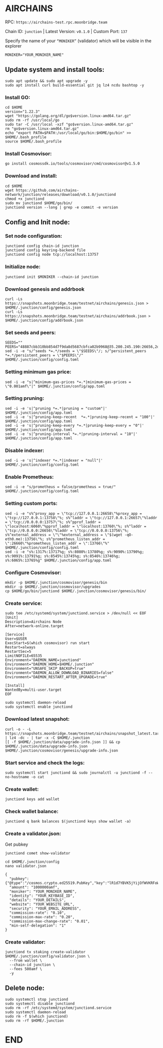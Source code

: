 # AIRCHAINS

RPC: `https://airchains-test.rpc.moonbridge.team`

Chain ID: `junction` | Latest Version: `v0.1.0` | Custom Port: `137`

Specify the name of your `“MONIKER”` (validator) which will be visible in the explorer
```
MONIKER="YOUR_MONIKER_NAME"
```
## Update system and install tools:
```
sudo apt update && sudo apt upgrade -y
sudo apt install curl build-essential git jq lz4 ncdu bashtop -y
```
### Install GO:
```
cd $HOME
version="1.22.3"
wget "https://golang.org/dl/go$version.linux-amd64.tar.gz"
sudo rm -rf /usr/local/go
sudo tar -C /usr/local -xzf "go$version.linux-amd64.tar.gz"
rm "go$version.linux-amd64.tar.gz"
echo "export PATH=$PATH:/usr/local/go/bin:$HOME/go/bin" >> $HOME/.bash_profile
source $HOME/.bash_profile
```

### Install Cosmovisor:
```
go install cosmossdk.io/tools/cosmovisor/cmd/cosmovisor@v1.5.0
```

### Download and install:
```
cd $HOME
wget https://github.com/airchains-network/junction/releases/download/v0.1.0/junctiond
chmod +x junctiond
sudo mv junctiond $HOME/go/bin/
junctiond version --long | grep -e commit -e version
```
## Config and Init node:

### Set node configuration:
```
junctiond config chain-id junction
junctiond config keyring-backend file
junctiond config node tcp://localhost:13757
```
### Initialize node:
```
junctiond init $MONIKER --chain-id junction
```
### Download genesis and addrbook
```
curl -Ls https://snapshots.moonbridge.team/testnet/airchains/genesis.json > $HOME/.junction/config/genesis.json
curl -Ls https://snapshots.moonbridge.team/testnet/airchains/addrbook.json > $HOME/.junction/config/addrbook.json
```
### Set seeds and peers:
```
SEEDS=""
PEERS="48887cbb310bb854d7f9da8d5687cbfca02b9968@35.200.245.190:26656,2d1ea4833843cc1433e3c44e69e297f357d2d8bd@5.78.118.106:26656,de2e7251667dee5de5eed98e54a58749fadd23d8@34.22.237.85:26656,1918bd71bc764c71456d10483f754884223959a5@35.240.206.208:26656,ddd9aade8e12d72cc874263c8b854e579903d21c@178.18.240.65:26656,eb62523dfa0f9bd66a9b0c281382702c185ce1ee@38.242.145.138:26656,0305205b9c2c76557381ed71ac23244558a51099@162.55.65.162:26656,086d19f4d7542666c8b0cac703f78d4a8d4ec528@135.148.232.105:26656,3e5f3247d41d2c3ceeef0987f836e9b29068a3e9@168.119.31.198:56256,8b72b2f2e027f8a736e36b2350f6897a5e9bfeaa@131.153.232.69:26656,6a2f6a5cd2050f72704d6a9c8917a5bf0ed63b53@93.115.25.41:26656,e09fa8cc6b06b99d07560b6c33443023e6a3b9c6@65.21.131.187:26656"
sed -i -e "s/^seeds *=.*/seeds = \"$SEEDS\"/; s/^persistent_peers *=.*/persistent_peers = \"$PEERS\"/" $HOME/.junction/config/config.toml
```
### Setting minimum gas price:
```
sed -i -e "s|^minimum-gas-prices *=.*|minimum-gas-prices = \"0.001amf\"|" $HOME/.junction/config/app.toml
```
### Setting pruning:
```
sed -i -e 's|^pruning *=.*|pruning = "custom"|' $HOME/.junction/config/app.toml
sed -i -e 's|^pruning-keep-recent  *=.*|pruning-keep-recent = "100"|' $HOME/.junction/config/app.toml
sed -i -e 's|^pruning-keep-every *=.*|pruning-keep-every = "0"|' $HOME/.junction/config/app.toml
sed -i -e 's|^pruning-interval *=.*|pruning-interval = "10"|' $HOME/.junction/config/app.toml
```
### Disable indexer:
```
sed -i -e 's|^indexer *=.*|indexer = "null"|' $HOME/.junction/config/config.toml
```
### Enable Prometheus:
```
sed -i -e "s/prometheus = false/prometheus = true/" $HOME/.junction/config/config.toml
```
### Setting custom ports:
```
sed -i -e "s%^proxy_app = \"tcp://127.0.0.1:26658\"%proxy_app = \"tcp://127.0.0.1:13758\"%; s%^laddr = \"tcp://127.0.0.1:26657\"%laddr = \"tcp://0.0.0.0:13757\"%; s%^pprof_laddr = \"localhost:6060\"%pprof_laddr = \"localhost:13760\"%; s%^laddr = \"tcp://0.0.0.0:26656\"%laddr = \"tcp://0.0.0.0:13756\"%; s%^external_address = \"\"%external_address = \"$(wget -qO- eth0.me):13756\"%; s%^prometheus_listen_addr = \":26660\"%prometheus_listen_addr = \":13766\"%" $HOME/.junction/config/config.toml
sed -i -e "s%:1317%:13717%g; s%:8080%:13780%g; s%:9090%:13790%g; s%:9091%:13791%g; s%:8545%:13745%g; s%:8546%:13746%g; s%:6065%:13765%g" $HOME/.junction/config/app.toml
```
### Configure Cosmovisor:
```
mkdir -p $HOME/.junction/cosmovisor/genesis/bin
mkdir -p $HOME/.junction/cosmovisor/upgrades
cp $HOME/go/bin/junctiond $HOME/.junction/cosmovisor/genesis/bin/
```
### Create service:
```
sudo tee /etc/systemd/system/junctiond.service > /dev/null << EOF
[Unit]
Description=Airchains Node
After=network-online.target

[Service]
User=$USER
ExecStart=$(which cosmovisor) run start
Restart=always
RestartSec=5
LimitNOFILE=65535
Environment="DAEMON_NAME=junctiond"
Environment="DAEMON_HOME=$HOME/.junction"
Environment="UNSAFE_SKIP_BACKUP=true"
Environment="DAEMON_ALLOW_DOWNLOAD_BINARIES=false"
Environment="DAEMON_RESTART_AFTER_UPGRADE=true"

[Install]
WantedBy=multi-user.target
EOF
```

```
sudo systemctl daemon-reload
sudo systemctl enable junctiond
```
### Download latest snapshot:
```
curl -o - -L https://snapshots.moonbridge.team/testnet/airchains/snapshot_latest.tar.lz4 | lz4 -dc - | tar -x -C $HOME/.junction
[[ -f $HOME/.junction/data/upgrade-info.json ]] && cp $HOME/.junction/data/upgrade-info.json $HOME/.junction/cosmovisor/genesis/upgrade-info.json
```

### Start service and check the logs:
```
sudo systemctl start junctiond && sudo journalctl -u junctiond -f --no-hostname -o cat
```
### Create wallet:
```
junctiond keys add wallet
```

### Check wallet balance:
```
junctiond q bank balances $(junctiond keys show wallet -a)
```

### Create a validator.json:

Get pubkey
```
junctiond comet show-validator
```
```
cd $HOME/.junction/config
nano validator.json

{
  "pubkey": {"@type":"/cosmos.crypto.ed25519.PubKey","key":"lR1d7YBVK5jYijOfWVKRFoWCsS4dg3kagT7LB9GnG8I="},
  "amount": "1000000amf",
  "moniker": "YOUR_MONIKER_NAME",
  "identity": "YOUR_KEYBASE_ID",
  "details": "YOUR_DETAILS",
  "website": "YOUR_WEBSITE_URL",
  "security": "YOUR_EMAIL_ADDRESS",
  "commission-rate": "0.10",
  "commission-max-rate": "0.20",
  "commission-max-change-rate": "0.01",
  "min-self-delegation": "1"
}
```

### Create validator:
```
junctiond tx staking create-validator $HOME/.junction/config/validator.json \
  --from wallet \
  --chain-id junction \
  --fees 500amf \
  -y
```

## Delete node:
```
sudo systemctl stop junctiond
sudo systemctl disable junctiond
sudo rm -rf /etc/systemd/system/junctiond.service
sudo systemctl daemon-reload
sudo rm -f $(which junctiond)
sudo rm -rf $HOME/.junction
```
# END
